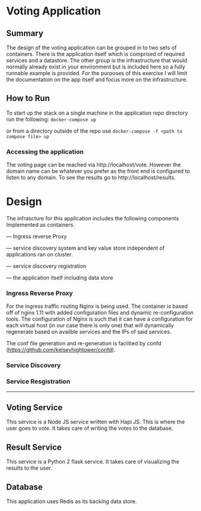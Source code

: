 # Voting Application 

## Summary

The design of the voting application can be grouped in to two sets of containers. There is the application itself which is comprised of required services and a datastore. The other group is the infrastructure that would normally already exist in your environment but is included here so a fully runnable example is provided. For the purposes of this exercise I will limit the documentation on the app itself and focus more on the infrastructure.

## How to Run

To start up the stack on a single machine in the application repo directory run the following: `docker-compose up` 

or from a directory outside of the repo use `docker-compose -f <path to compose file> up`

### Accessing the application

The voting page can be reached via http://localhost/vote. However the domain name can be whatever you prefer as the front end is configured to listen to any domain. To see the results go to http://localhost/results. 



# Design

The infrascture for this application includes the following components Implemented as containers.

— Ingress reverse Proxy

—  service discovery system and key value store independent of applications ran on cluster.

— service discovery registration

— the application itself including data store

### Ingress Reverse Proxy

For the ingress traffic routing Nginx is being used. The container is based off of nginx 1.11 with added configuration files and dynamic re-configuration tools. The configuration of Nginx is such that it can have a configuration for each virtual host (in our case there is only one) that will dynamically regenerate based on availble services and the IPs of said services. 

The conf file generation and re-generation is facilited by confd (https://github.com/kelseyhightower/confd). 

### Service Discovery

### Service Resgistration



---



## Voting Service
This service is a Node JS service written with Hapi JS. This is where the user
goes to vote. It takes care of writing the votes to the database.

## Result Service
This service is a Python 2 flask service. It takes care of visualizing the
results to the user.

## Database
This application uses Redis as its backing data store.

